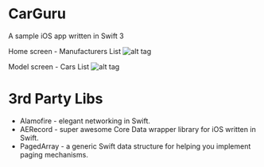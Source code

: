 # CarGuru

A sample iOS app written in Swift 3

Home screen - Manufacturers List
![alt tag](https://cloud.githubusercontent.com/assets/144786/21882223/1f200fa0-d8dc-11e6-99f2-fe235ad1107c.jpg)

Model screen - Cars List
![alt tag](https://cloud.githubusercontent.com/assets/144786/21882281/58eebdb2-d8dc-11e6-9410-59dd272c344a.jpg)

# 3rd Party Libs
* Alamofire - elegant networking in Swift.
* AERecord - super awesome Core Data wrapper library for iOS written in Swift.
* PagedArray - a generic Swift data structure for helping you implement paging mechanisms.